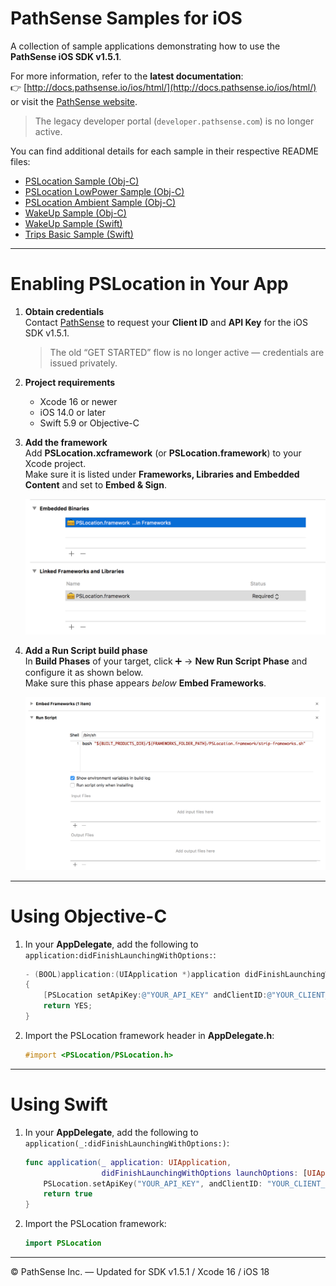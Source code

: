 # PathSense Samples for iOS

A collection of sample applications demonstrating how to use the **PathSense iOS SDK v1.5.1**.

For more information, refer to the **latest documentation**:  
👉 [http://docs.pathsense.io/ios/html/](http://docs.pathsense.io/ios/html/)  
or visit the [PathSense website](https://pathsense.com/).

> The legacy developer portal (`developer.pathsense.com`) is no longer active.

You can find additional details for each sample in their respective README files:

  - [PSLocation Sample (Obj-C)](PSLocationSample/README.md)  
  - [PSLocation LowPower Sample (Obj-C)](PSLocationLowPowerSample/README.md)  
  - [PSLocation Ambient Sample (Obj-C)](PSLocationAmbientSample/README.md)  
  - [WakeUp Sample (Obj-C)](WakeUpSampleObj-C/README.md)  
  - [WakeUp Sample (Swift)](WakeUpSample/README.md)  
  - [Trips Basic Sample (Swift)](TripsBasicSample/README.md)

---

# Enabling PSLocation in Your App

1. **Obtain credentials**  
   Contact [PathSense](https://pathsense.com/) to request your **Client ID** and **API Key** for the iOS SDK v1.5.1.  
   > The old “GET STARTED” flow is no longer active — credentials are issued privately.

2. **Project requirements**  
   - Xcode 16 or newer  
   - iOS 14.0 or later  
   - Swift 5.9 or Objective-C  

3. **Add the framework**  
   Add **PSLocation.xcframework** (or **PSLocation.framework**) to your Xcode project.  
   Make sure it is listed under **Frameworks, Libraries and Embedded Content** and set to **Embed & Sign**.

   ![Screenshot1](frameworks.png?raw=true "")

4. **Add a Run Script build phase**  
   In **Build Phases** of your target, click ➕ → **New Run Script Phase** and configure it as shown below.  
   Make sure this phase appears *below* **Embed Frameworks**.

   ![Screenshot2](RunScript.png?raw=true "")

---

# Using Objective-C

1. In your **AppDelegate**, add the following to  
   `application:didFinishLaunchingWithOptions:`:

    ```objective-c
    - (BOOL)application:(UIApplication *)application didFinishLaunchingWithOptions:(NSDictionary *)launchOptions
    {
        [PSLocation setApiKey:@"YOUR_API_KEY" andClientID:@"YOUR_CLIENT_ID"];
        return YES;
    }
    ```

2. Import the PSLocation framework header in **AppDelegate.h**:

    ```objective-c
    #import <PSLocation/PSLocation.h>
    ```

---

# Using Swift

1. In your **AppDelegate**, add the following to  
   `application(_:didFinishLaunchingWithOptions:)`:

    ```swift
    func application(_ application: UIApplication,
                     didFinishLaunchingWithOptions launchOptions: [UIApplication.LaunchOptionsKey: Any]?) -> Bool {
        PSLocation.setApiKey("YOUR_API_KEY", andClientID: "YOUR_CLIENT_ID")
        return true
    }
    ```

2. Import the PSLocation framework:

    ```swift
    import PSLocation
    ```

---

© PathSense Inc. — Updated for SDK v1.5.1 / Xcode 16 / iOS 18
